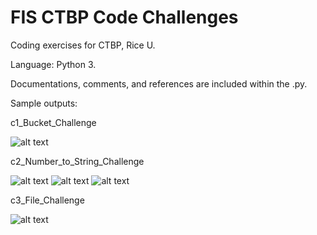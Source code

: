 # FIS CTBP Code Challenges
Coding exercises for CTBP, Rice U.

Language: Python 3.

Documentations, comments, and references are included within the .py.

Sample outputs:

c1_Bucket_Challenge

![alt text](https://github.com/khoangotran/FIS-CTBP/blob/master/Screenshots/c1_outputs.png)

c2_Number_to_String_Challenge

![alt text](https://github.com/khoangotran/FIS-CTBP/blob/master/Screenshots/c2_output_1.png)
![alt text](https://github.com/khoangotran/FIS-CTBP/blob/master/Screenshots/c2_output_2.png)
![alt text](https://github.com/khoangotran/FIS-CTBP/blob/master/Screenshots/c2_output_3.png)

c3_File_Challenge

![alt text](https://github.com/khoangotran/FIS-CTBP/blob/master/Screenshots/c3_output.png)
